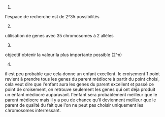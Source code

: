 1)
l'espace de recherche est de 2^35 possibilités

2)
utilisation de genes avec 35 chromosomes à 2 allèles

3)
objectif obtenir la valeur la plus importante possible (2^n)

4)
il est peu probable que cela donne un enfant excellent.
le croisement 1 point revient à prendre tous les genes du parent médiocre à partir du point choisi, cela veut dire que l'enfant aura les genes du parent excellent et passé ce point de croisement, on retrouve seulement les genes qui ont déja produit un enfant médiocre auparavant. l'enfant sera probablement meilleur que le parent médiocre mais il y a peu de chance qu'il deviennent meilleur que le parent de qualité du fait que l'on ne peut pas choisir uniquement les chromosomes interressant.
